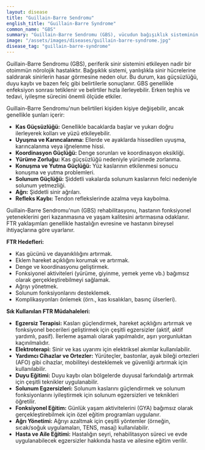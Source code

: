 ```yaml
---
layout: disease
title: "Guillain-Barre Sendromu"
english_title: "Guillain-Barre Syndrome"
common_name: "GBS"
summary: "Guillain-Barre Sendromu (GBS), vücudun bağışıklık sisteminin sinirlere saldırması sonucu ortaya çıkan nadir bir otoimmün hastalıktır ve kas güçsüzlüğüne, felce ve diğer komplikasyonlara yol açabilir."
image: "/assets/images/diseases/guillain-barre-syndrome.jpg"
disease_tag: "guillain-barre-syndrome"
---
```





Guillain-Barre Sendromu (GBS), periferik sinir sistemini etkileyen nadir bir otoimmün nörolojik hastalıktır. Bağışıklık sistemi, yanlışlıkla sinir hücrelerine saldırarak sinirlerin hasar görmesine neden olur. Bu durum, kas güçsüzlüğü, duyu kaybı ve bazen felç gibi belirtilerle sonuçlanır. GBS genellikle enfeksiyon sonrası tetiklenir ve belirtiler hızla ilerleyebilir. Erken teşhis ve tedavi, iyileşme sürecini önemli ölçüde etkiler.


Guillain-Barre Sendromu'nun belirtileri kişiden kişiye değişebilir, ancak genellikle şunları içerir:

*   **Kas Güçsüzlüğü:** Genellikle bacaklarda başlar ve yukarı doğru ilerleyerek kolları ve yüzü etkileyebilir.
*   **Uyuşma ve Karıncalanma:** Ellerde ve ayaklarda hissedilen uyuşma, karıncalanma veya iğnelenme hissi.
*   **Koordinasyon Güçlüğü:** Denge sorunları ve koordinasyon eksikliği.
*   **Yürüme Zorluğu:** Kas güçsüzlüğü nedeniyle yürümede zorlanma.
*   **Konuşma ve Yutma Güçlüğü:** Yüz kaslarının etkilenmesi sonucu konuşma ve yutma problemleri.
*   **Solunum Güçlüğü:** Şiddetli vakalarda solunum kaslarının felci nedeniyle solunum yetmezliği.
*   **Ağrı:** Şiddetli sinir ağrıları.
*   **Refleks Kaybı:** Tendon reflekslerinde azalma veya kaybolma.


Guillain-Barre Sendromu'nun (GBS) rehabilitasyonu, hastanın fonksiyonel yeteneklerini geri kazanmasına ve yaşam kalitesini artırmasına odaklanır. FTR yaklaşımları genellikle hastalığın evresine ve hastanın bireysel ihtiyaçlarına göre uyarlanır.

**FTR Hedefleri:**

*   Kas gücünü ve dayanıklılığını artırmak.
*   Eklem hareket açıklığını korumak ve artırmak.
*   Denge ve koordinasyonu geliştirmek.
*   Fonksiyonel aktiviteleri (yürüme, giyinme, yemek yeme vb.) bağımsız olarak gerçekleştirebilmeyi sağlamak.
*   Ağrıyı yönetmek.
*   Solunum fonksiyonlarını desteklemek.
*   Komplikasyonları önlemek (örn., kas kısalıkları, basınç ülserleri).

**Sık Kullanılan FTR Müdahaleleri:**

*   **Egzersiz Terapisi:** Kasları güçlendirmek, hareket açıklığını artırmak ve fonksiyonel becerileri geliştirmek için çeşitli egzersizler (aktif, aktif yardımlı, pasif). İlerleme aşamalı olarak yapılmalıdır, aşırı yorgunluktan kaçınılmalıdır.
*   **Elektroterapi:** Sinir ve kas uyarımı için elektriksel akımlar kullanılabilir.
*   **Yardımcı Cihazlar ve Ortezler:** Yürüteçler, bastonlar, ayak bileği ortezleri (AFO) gibi cihazlar, mobiliteyi desteklemek ve güvenliği artırmak için kullanılabilir.
*   **Duyu Eğitimi:** Duyu kaybı olan bölgelerde duyusal farkındalığı artırmak için çeşitli teknikler uygulanabilir.
*   **Solunum Egzersizleri:** Solunum kaslarını güçlendirmek ve solunum fonksiyonlarını iyileştirmek için solunum egzersizleri ve teknikleri öğretilir.
*   **Fonksiyonel Eğitim:** Günlük yaşam aktivitelerini (GYA) bağımsız olarak gerçekleştirebilmek için özel eğitim programları uygulanır.
*   **Ağrı Yönetimi:** Ağrıyı azaltmak için çeşitli yöntemler (örneğin, sıcak/soğuk uygulamaları, TENS, masaj) kullanılabilir.
*   **Hasta ve Aile Eğitimi:** Hastalığın seyri, rehabilitasyon süreci ve evde uygulanabilecek egzersizler hakkında hasta ve ailesine eğitim verilir.

